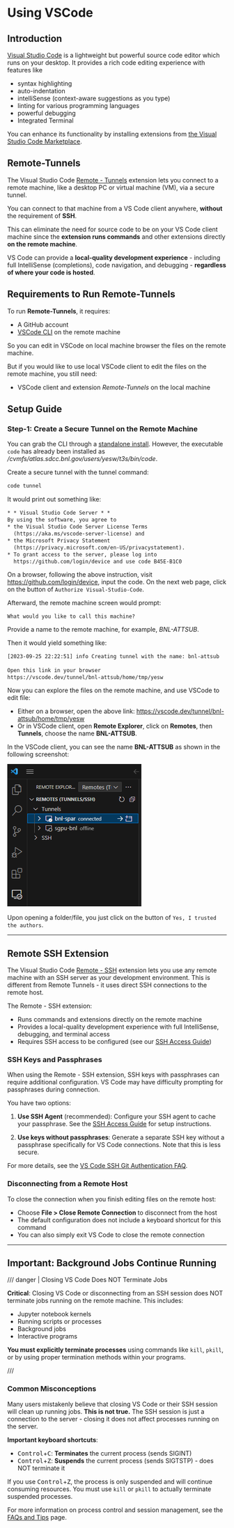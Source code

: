 # Using VSCode

## Introduction

[Visual Studio Code](https://code.visualstudio.com/) is a lightweight but
powerful source code editor which runs on your desktop. It provides a rich code
editing experience with features like

- syntax highlighting
- auto-indentation
- intelliSense (context-aware suggestions as you type)
- linting for various programming languages
- powerful debugging
- Integrated Terminal

You can enhance its functionality by installing extensions from
[the Visual Studio Code Marketplace](https://marketplace.visualstudio.com/VSCode).

## Remote-Tunnels

The Visual Studio Code
[Remote - Tunnels](https://marketplace.visualstudio.com/items?itemName=ms-vscode.remote-server)
extension lets you connect to a remote machine, like a desktop PC or virtual
machine (VM), via a secure tunnel.

You can connect to that machine from a VS Code client anywhere, **without** the
requirement of **SSH**.

This can eliminate the need for source code to be on your VS Code client machine
since the **extension runs commands** and other extensions directly **on the
remote machine**.

VS Code can provide a **local-quality development experience** - including full
IntelliSense (completions), code navigation, and debugging - **regardless of
where your code is hosted**.

## Requirements to Run Remote-Tunnels

To run **Remote-Tunnels**, it requires:

- A GitHub account
- [VSCode CLI](https://code.visualstudio.com/docs/editor/command-line) on the
  remote machine

So you can edit in VSCode on local machine browser the files on the remote
machine.

But if you would like to use local VSCode client to edit the files on the remote
machine, you still need:

- VSCode client and extension _Remote-Tunnels_ on the local machine

## Setup Guide

### Step-1: Create a Secure Tunnel on the Remote Machine

You can grab the CLI through a
[standalone install](https://code.visualstudio.com/#alt-downloads). However, the
executable `code` has already been installed as
_/cvmfs/atlas.sdcc.bnl.gov/users/yesw/t3s/bin/code_.

Create a secure tunnel with the tunnel command:

```bash
code tunnel
```

It would print out something like:

```
* * Visual Studio Code Server * *
By using the software, you agree to
* the Visual Studio Code Server License Terms
  (https://aka.ms/vscode-server-license) and
* the Microsoft Privacy Statement
  (https://privacy.microsoft.com/en-US/privacystatement).
* To grant access to the server, please log into
  https://github.com/login/device and use code B45E-B1C0
```

On a browser, following the above instruction, visit
https://github.com/login/device, input the code. On the next web page, click on
the button of `Authorize Visual-Studio-Code`.

Afterward, the remote machine screen would prompt:

```
What would you like to call this machine?
```

Provide a name to the remote machine, for example, _BNL-ATTSUB_.

Then it would yield something like:

```
[2023-09-25 22:22:51] info Creating tunnel with the name: bnl-attsub

Open this link in your browser
https://vscode.dev/tunnel/bnl-attsub/home/tmp/yesw
```

Now you can explore the files on the remote machine, and use VSCode to edit
file:

- Either on a browser, open the above link:
  https://vscode.dev/tunnel/bnl-attsub/home/tmp/yesw
- Or in VSCode client, open **Remote Explorer**, click on **Remotes**, then
  **Tunnels**, choose the name **BNL-ATTSUB**.

In the VSCode client, you can see the name **BNL-ATTSUB** as shown in the
following screenshot:

![screenshot of BNL Jupyter Launcher](Screenshot-Remote-Tunnels.png)

Upon opening a folder/file, you just click on the button of
`Yes, I trusted the authors`.

---

## Remote SSH Extension

The Visual Studio Code
[Remote - SSH](https://code.visualstudio.com/docs/remote/ssh) extension lets you
use any remote machine with an SSH server as your development environment. This
is different from Remote Tunnels - it uses direct SSH connections to the remote
host.

The Remote - SSH extension:

- Runs commands and extensions directly on the remote machine
- Provides a local-quality development experience with full IntelliSense,
  debugging, and terminal access
- Requires SSH access to be configured (see our
  [SSH Access Guide](../computing/ssh_guide.md))

### SSH Keys and Passphrases

When using the Remote - SSH extension, SSH keys with passphrases can require
additional configuration. VS Code may have difficulty prompting for passphrases
during connection.

You have two options:

1. **Use SSH Agent** (recommended): Configure your SSH agent to cache your
   passphrase. See the
   [SSH Access Guide](../computing/ssh_guide.md#ssh-agent-setup) for setup
   instructions.

2. **Use keys without passphrases**: Generate a separate SSH key without a
   passphrase specifically for VS Code connections. Note that this is less
   secure.

For more details, see the
[VS Code SSH Git Authentication FAQ](https://code.visualstudio.com/docs/sourcecontrol/faq#_can-i-use-ssh-git-authentication-with-vs-code).

### Disconnecting from a Remote Host

To close the connection when you finish editing files on the remote host:

- Choose **File > Close Remote Connection** to disconnect from the host
- The default configuration does not include a keyboard shortcut for this
  command
- You can also simply exit VS Code to close the remote connection

---

## Important: Background Jobs Continue Running

/// danger | Closing VS Code Does NOT Terminate Jobs

**Critical**: Closing VS Code or disconnecting from an SSH session does NOT terminate jobs running on the remote machine. This includes:

- Jupyter notebook kernels
- Running scripts or processes
- Background jobs
- Interactive programs

**You must explicitly terminate processes** using commands like `kill`, `pkill`, or by using proper termination methods within your programs.

///

### Common Misconceptions

Many users mistakenly believe that closing VS Code or their SSH session will
clean up running jobs. **This is not true.** The SSH session is just a
connection to the server - closing it does not affect processes running on the
server.

**Important keyboard shortcuts**:

- <kbd>Control</kbd>+<kbd>C</kbd>: **Terminates** the current process (sends
  SIGINT)
- <kbd>Control</kbd>+<kbd>Z</kbd>: **Suspends** the current process (sends
  SIGTSTP) - does NOT terminate it

If you use <kbd>Control</kbd>+<kbd>Z</kbd>, the process is only suspended and
will continue consuming resources. You must use `kill` or `pkill` to actually
terminate suspended processes.

For more information on process control and session management, see the
[FAQs and Tips](../faqs_tips.md) page.
